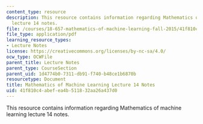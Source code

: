 ```yaml
---
content_type: resource
description: This resource contains information regarding Mathematics of machine learning
  lecture 14 notes.
file: /courses/18-657-mathematics-of-machine-learning-fall-2015/41f810c4abefea4b511832aa26a437d0_MIT18_657F15_L14.pdf
file_type: application/pdf
learning_resource_types:
- Lecture Notes
license: https://creativecommons.org/licenses/by-nc-sa/4.0/
ocw_type: OCWFile
parent_title: Lecture Notes
parent_type: CourseSection
parent_uid: 1d4774b0-7311-db91-f740-b48ce1b6870b
resourcetype: Document
title: Mathematics of Machine Learning Lecture 14 Notes
uid: 41f810c4-abef-ea4b-5118-32aa26a437d0
---
```

This resource contains information regarding Mathematics of machine learning lecture 14 notes.